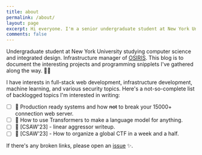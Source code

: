 ```yaml
---
title: about
permalink: /about/
layout: page
excerpt: Hi everyone. I'm a senior undergraduate student at New York University
comments: false
---
```


Undergraduate student at New York University studying computer science and integrated design. Infrastructure manager of [OSIRIS](https://osiris.cyber.nyu.edu). This blog is to document the interesting projects and programming snipplets I've gathered along the way. 👩‍💻

I have interests in full-stack web development, infrastructure development, machine learning, and various security topics. Here's a not-so-complete list of backlogged topics I'm interested in writing:
- [ ] 🔄 Production ready systems and how ~~not~~ to break your 15000+ connection web server.
- [ ] 🤖 How to use Transformers to make a language model for anything.
- [ ] 📰 [CSAW'23] - linear aggressor writeup.
- [ ] 📰 [CSAW'23] - How to organize a global CTF in a week and a half.

If there's any broken links, please open an [issue](https://github.com/davidchiii/davidchiii.github.io/issues) ✨.
